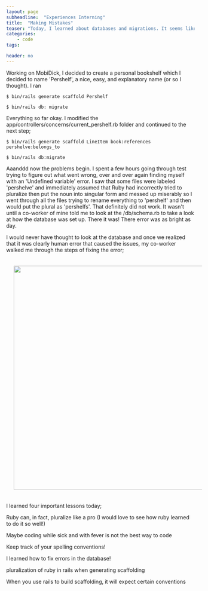 ```yaml
---
layout: page
subheadline:  "Experiences Interning"
title:  "Making Mistakes"
teaser: "Today, I learned about databases and migrations. It seems like such a big thing for many intro books to gloss over but gloss over it they do. And there might be good reason to, it's complicated stuff! Even now as I type this I am not quite sure what databases are or how migrations work. However, I do know that naming conventions with Ruby is a tricky business and I learned that lesson the hard way today."
categories:
    - code
tags:

header: no
---
```



Working on MobiDick, I decided to create a personal bookshelf which I decided to name 'Pershelf', a nice, easy, and explanatory name (or so I thought). I ran

`$ bin/rails generate scaffold Pershelf`

`$ bin/rails db: migrate`

Everything so far okay. I modified the app/controllers/concerns/current_pershelf.rb folder and continued to the next step;

`$ bin/rails generate scaffold LineItem book:references pershelve:belongs_to`


`$ bin/rails db:migrate`

<!--more-->

Aaanddd now the problems begin. I spent a few hours going through test trying to figure out what went wrong, over and over again finding myself with an 'Undefined variable' error. I saw that some files were labeled 'pershelve' and immediately assumed that Ruby had incorrectly tried to pluralize then put the noun into singular form and messed up miserably so I went through all the files trying to rename everything to 'pershelf' and then would put the plural as 'pershelfs'. That definitely did not work. It wasn't until a co-worker of mine told me to look at the /db/schema.rb to take a look at how the database was set up. There it was! There error was as bright as day.

I would never have thought to look at the database and once we realized that it was clearly human error that caused the issues, my co-worker walked me through the steps of fixing the error;


<div id="container">
<center><img src="http://i.imgur.com/s5e11uw.png"" height="600" width="600" style="margin:20px 20px">
</center>
<p>
</p>
</div>


I learned four important lessons today;

Ruby can, in fact, pluralize like a pro (I would love to see how ruby learned to do it so well!)

Maybe coding while sick and with fever is not the best way to code

Keep track of your spelling conventions!

I learned how to fix errors in the database!


pluralization of ruby in rails when generating scaffolding

When you use rails to build scaffolding, it will expect certain conventions